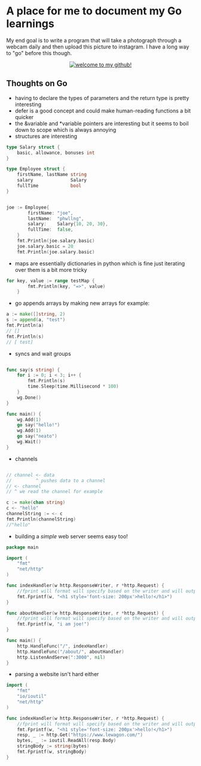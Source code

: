 # A place for me to document my Go learnings
<p>My end goal is to write a program that will take a photograph through a webcam daily and then upload this picture to instagram. I have a long way to "go" before this though.</p>

<div align="center">
<a href="https://github.com/egonelbre/gophers" rel="some text">
	<img style="size: 30%;" src="https://raw.githubusercontent.com/egonelbre/gophers/master/.thumb/animation/gopher-dance-long-3x.gif" alt="welcome to my github!">
	</a>
</div>

## Thoughts on Go

* having to declare the types of parameters and the return type is pretty interesting
* defer is a good concept and could make human-reading functions a bit quicker
* the &variable and *variable pointers are interesting but it seems to boil down to scope which is always annoying
* structures are interesting

```go
type Salary struct {
	basic, allowance, bonuses int
}

type Employee struct {
	firstName, lastName string
	salary              Salary
	fullTime            bool
}


joe := Employee{
		firstName: "joe",
		lastName:  "phwllng",
		salary:    Salary{10, 20, 30},
		fullTime:  false,
	}
	fmt.Println(joe.salary.basic)
	joe.salary.basic = 20
	fmt.Println(joe.salary.basic)

```
* maps are essentially dictionaries in python which is fine just iterating over them is a bit more tricky

```go
for key, value := range testMap {
		fmt.Println(key, "=>", value)
	}
```

* go appends arrays by making new arrays for example:

```go
a := make([]string, 2)
s := append(a, "test")
fmt.Println(a)
// []
fmt.Println(s)
// [ test]
```

* syncs and wait groups

```go

func say(s string) {
	for i := 0; i < 3; i++ {
		fmt.Println(s)
		time.Sleep(time.Millisecond * 100)
	}
	wg.Done()
}

func main() {
	wg.Add(1)
	go say("hello!")
	wg.Add(1)
	go say("neato")
	wg.Wait()
}


```
* channels

```go

// channel <- data
//         ^ pushes data to a channel
// <- channel
// ^ we read the channel for example

c := make(chan string)
c <- "hello"
channelString := <- c
fmt.Println(channelString)
//"hello"


```

* building a _simple_ web server seems easy too!

```go
package main

import (
	"fmt"
	"net/http"
)

func indexHandler(w http.ResponseWriter, r *http.Request) {
	//fprint will format will specify based on the writer and will output hello
	fmt.Fprintf(w, "<h1 style='font-size: 200px'>hello!</h1>")
}

func aboutHandler(w http.ResponseWriter, r *http.Request) {
	//fprint will format will specify based on the writer and will output hello
	fmt.Fprintf(w, "i am joe!")
}

func main() {
	http.HandleFunc("/", indexHandler)
	http.HandleFunc("/about/", aboutHandler)
	http.ListenAndServe(":3000", nil)
}
```
* parsing a website isn't hard either

```go
import (
	"fmt"
	"io/ioutil"
	"net/http"
)

func indexHandler(w http.ResponseWriter, r *http.Request) {
	//fprint will format will specify based on the writer and will output hello
	fmt.Fprintf(w, "<h1 style='font-size: 200px'>hello!</h1>")
	resp, _ := http.Get("https://www.lewagon.com/")
	bytes, _ := ioutil.ReadAll(resp.Body)
	stringBody := string(bytes)
	fmt.Fprintf(w, stringBody)
}
```